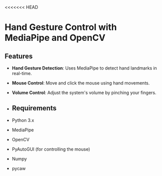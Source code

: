 <<<<<<< HEAD
# Hand Gesture Control with MediaPipe and OpenCV
## Features

- **Hand Gesture Detection**: Uses MediaPipe to detect hand landmarks in real-time.
- **Mouse Control**: Move and click the mouse using hand movements.
- **Volume Control**: Adjust the system's volume by pinching your fingers.
- ## Requirements

- Python 3.x
- MediaPipe
- OpenCV
- PyAutoGUI (for controlling the mouse)
- Numpy
- pycaw

